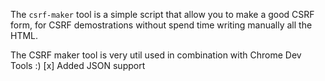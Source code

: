 The `csrf-maker` tool is a simple script that allow you to make a good CSRF form,
for CSRF demostrations without spend time writing manually all the HTML.

The CSRF maker tool is very util used in combination with Chrome Dev Tools :)
[x] Added JSON support
